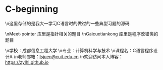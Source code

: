 # C-beginning

\n这里存储的是我大一学习C语言时的做过的一些典型习题的源码

\nMeet-pointer 库里是指针相关的题目
\nGaicuotiankong 库里是程序改错类的题目

\n学校：成都信息工程大学
\n专业：计算机科学与技术
\n课程名：C语言程序设计A
\n老师邮箱：lsjuen@cuit.edu.cn
\n欢迎访问本人博客：https://zylhl.github.io
